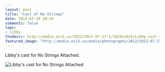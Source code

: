 ```yaml
---
layout: post
title: "Cast of No Strings"
date: 2012-07-28 10:10
comments: false
tags: 
- Libby
thumbsrc: http://media.eick.us/2012/2012-07-27-1/1024x1024/Libby-cast-from-no-string.jpg
featured_image: "http://media.eick.us/media/photographs/2012/2012-07-27-1/Libby-cast-from-no-string.jpg"
---
```

Libby's cast for No Strings Attached.

![Libby's cast for No Strings Attached](http://media.eick.us/media/photographs/2012/2012-07-27-1/Libby-cast-from-no-string.jpg)

